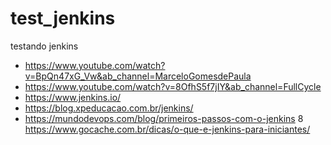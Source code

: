 # test_jenkins
testando jenkins

* https://www.youtube.com/watch?v=BpQn47xG_Vw&ab_channel=MarceloGomesdePaula
* https://www.youtube.com/watch?v=8OfhS5f7jIY&ab_channel=FullCycle
* https://www.jenkins.io/
* https://blog.xpeducacao.com.br/jenkins/
* https://mundodevops.com/blog/primeiros-passos-com-o-jenkins
8 https://www.gocache.com.br/dicas/o-que-e-jenkins-para-iniciantes/
